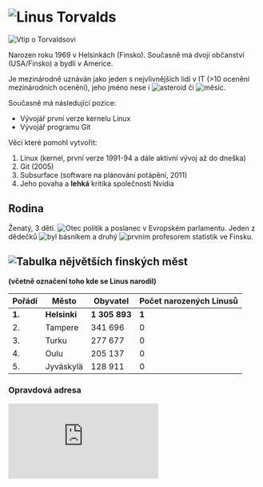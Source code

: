 # ![Linus Torvalds](en.wikipedia.org/wiki/Linus_Torvalds)

![Vtip o Torvaldsovi](https://preview.redd.it/omxbvvlt3lo01.jpg?auto=webp&s=b3e88a0ec121f182d120a19b69f6680f3bd3d694)

Narozen roku 1969 v Helsinkách (Finsko). Současně má dvojí občanství (USA/Finsko) a bydlí v Americe.

Je mezinárodně uznáván jako jeden s nejvlivnějších lidí v IT (>10 ocenění mezinárodních ocenění), jeho jméno nese i ![asteroid](https://en.wikipedia.org/wiki/List_of_minor_planets:_9001%E2%80%9310000#793) či ![měsíc](https://en.wikipedia.org/wiki/Linus_(moon)).

Současně má následující pozice:
- Vývojář první verze kernelu Linux
- Vývojář programu Git

Věci které pomohl vytvořit:
1. Linux (kernel, první verze 1991-94 a dále aktivní vývoj až do dneška)
2. Git (2005)
3. Subsurface (software na plánování potápění, 2011)
4. Jeho povaha a **lehká** kritika společnosti Nvidia

## Rodina 
Ženatý, 3 děti. ![Otec politik a poslanec v Evropském parlamentu](https://en.wikipedia.org/wiki/Nils_Torvalds). 
Jeden z dědečků ![byl básníkem](https://en.wikipedia.org/wiki/Ole_Torvalds) a druhý ![prvním profesorem statistik ve Finsku](https://en.wikipedia.org/wiki/Leo_T%C3%B6rnqvist).

## ![Tabulka nějvětších finských měst](https://en.wikipedia.org/wiki/List_of_urban_areas_in_Finland_by_population)
__(včetně označení toho kde se Linus narodil)__

|Pořádí|Město|Obyvatel|Počet narozených Linusů
|------|-----|--------|-----------------------|
|**1.**|**Helsinki**|**1 305 893**|**1**|
|2.|Tampere|341 696|0|
|3.|Turku|277 677|0|
|4.|Oulu|205 137|0|
|5.|Jyväskylä|128 911|0|

### Opravdová adresa
![link](https://github.com/gyarab/2024_wt_sa_bykov/blob/main/webtech/13sep-hw/LINUSTORVALDS.md)

